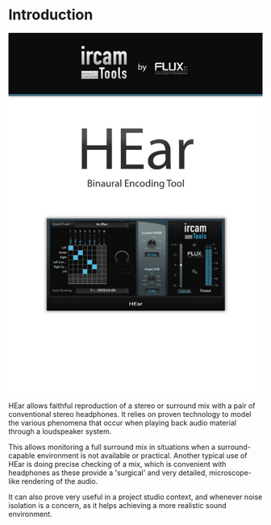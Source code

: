 # Introduction

![](/include/hear_00.jpg)

HEar allows faithful reproduction of a stereo or surround mix with a pair of conventional stereo headphones. It relies on
proven technology to model the various phenomena that occur when playing back audio material through a loudspeaker
system.  

This allows monitoring a full surround mix in situations when a surround-capable environment is not available or practical.
Another typical use of HEar is doing precise checking of a mix, which is convenient with headphones as these provide a
'surgical' and very detailed, microscope-like rendering of the audio.  

It can also prove very useful in a project studio context, and whenever noise isolation is a concern, as it helps achieving a
more realistic sound environment.
